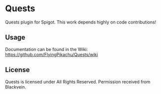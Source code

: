 # Quests

Quests plugin for Spigot. This work depends highly on code contributions!

## Usage

Documentation can be found in the Wiki: https://github.com/FlyingPikachu/Quests/wiki

## License

Quests is licensed under All Rights Reserved. Permission received from Blackvein.
